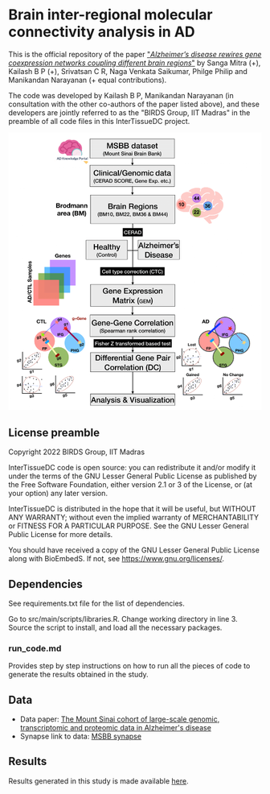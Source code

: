 # Brain inter-regional molecular connectivity analysis in AD

This is the official repository of the paper ["*Alzheimer’s disease rewires gene coexpression networks coupling different brain regions*"](https://www.biorxiv.org/content/10.1101/2022.05.22.492888v1) by Sanga Mitra (+), Kailash B P (+), Srivatsan C R, Naga Venkata Saikumar, Philge Philip and Manikandan Narayanan (+ equal contributions).

The code was developed by Kailash B P, Manikandan Narayanan (in consultation with the other co-authors of the paper listed above), and these developers are jointly referred to as the "BIRDS Group, IIT Madras" in the preamble of all code files in this InterTissueDC project.

<p align="center">
  <img src="https://github.com/BIRDSgroup/InterTissueDC/blob/main/images/methodology.png" />
</p>   

## License preamble

Copyright 2022 BIRDS Group, IIT Madras

InterTissueDC code is open source: you can redistribute it and/or modify it under the terms of the GNU Lesser General Public License as published by the Free Software Foundation, either version 2.1 or 3 of the License, or (at your option) any later version.

InterTissueDC is distributed in the hope that it will be useful, but WITHOUT ANY WARRANTY; without even the implied warranty of MERCHANTABILITY or FITNESS FOR A PARTICULAR PURPOSE. See the GNU Lesser General Public License for more details.

You should have received a copy of the GNU Lesser General Public License along with BioEmbedS. If not, see https://www.gnu.org/licenses/.

## Dependencies

See requirements.txt file for the list of dependencies.

Go to src/main/scripts/libraries.R. Change working directory in line 3. Source the script to install, and load all the necessary packages.

### run_code.md

Provides step by step instructions on how to run all the pieces of code to generate the results obtained in the study.

## Data

* Data paper: [The Mount Sinai cohort of large-scale genomic, transcriptomic and proteomic data in Alzheimer's disease](https://www.nature.com/articles/sdata2018185)
* Synapse link to data: [MSBB synapse](https://www.synapse.org/#!Synapse:syn3159438)
  
## Results

Results generated in this study is made available [here](https://drive.google.com/drive/folders/1WjsbS0mL1iiNAKeXGSjQ94DlodWP1OGi?usp=sharing).

